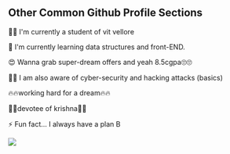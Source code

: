 
## Other Common Github Profile Sections
👩‍💻 I'm currently a student of vit vellore 

🧠 I'm currently learning data structures and front-END.

😍 Wanna grab super-dream offers and yeah 8.5cgpa🙄🙄

🧑‍💻 I am also aware of cyber-security and hacking attacks (basics)

🔥🔥working hard for a dream🔥🔥

🌈🌈devotee of krishna🌈🌈

⚡️ Fun fact...
     I always have a plan B


<img src="https://github-readme-stats.vercel.app/api?username=vikashchand&&show_icons=true&title_color=black&icon_color=red&text_color=black&bg_color=white">



